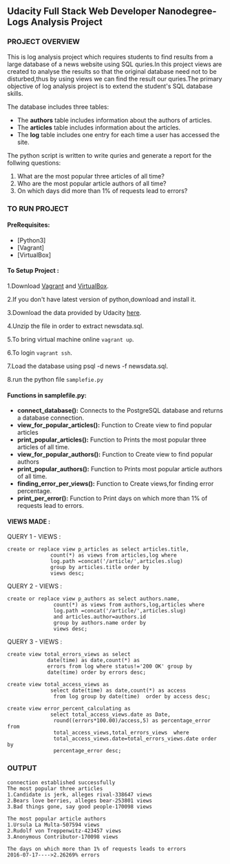 ## Udacity Full Stack Web Developer Nanodegree-Logs Analysis Project ##
### PROJECT OVERVIEW ###
This is log analysis project  which requires students to find results from a large database of a news website using SQL quries.In this project views are created to analyse the results so that the original database need not to be disturbed,thus by using views we can find the result our quries.The primary objective of log analysis project is to extend the student's SQL database skills.

The database includes three tables:
* The **authors** table includes information about the authors of articles.
* The **articles** table includes information about the articles.
* The **log** table includes one entry for each time a user has accessed the site.

The python script is written to write quries and generate a report for the follwing questions:
   1. What are the most popular three articles of all time?
   2. Who are the most popular article authors of all time?
   3. On which days did more than 1% of requests lead to errors?
### TO RUN PROJECT ###
#### PreRequisites: ####

   * [Python3]
   * [Vagrant]
   * [VirtualBox]
#### To Setup Project : ####
1.Download [Vagrant](https://www.vagrantup.com/) and [VirtualBox](https://www.virtualbox.org/wiki/Download_Old_Builds_5_1).

2.If you don't have latest version of python,download and install it.

3.Download the data provided by Udacity [here](https://d17h27t6h515a5.cloudfront.net/topher/2016/August/57b5f748_newsdata/newsdata.zip).

4.Unzip the file in order to extract newsdata.sql.

5.To bring virtual machine online `vagrant up`.

6.To login `vagrant ssh`.

7.Load the database using psql -d news -f newsdata.sql.

8.run the python file `samplefie.py`

#### Functions in samplefile.py: ####
* **connect_database():** Connects to the PostgreSQL database and returns a database connection.
* **view_for_popular_articles():** Function to Create view to find popular articles 
* **print_popular_articles():** Function to Prints the most popular three articles of all time.
* **view_for_popular_authors():** Function to Create view  to find popular authors 
* **print_popular_authors():** Function to Prints most popular article authors of all time.
* **finding_error_per_views():** Function to Create views,for finding error percentage.
* **print_per_error():** Function to Print days on which more than 1% of requests lead to errors.

#### VIEWS MADE : ####
QUERY 1 - VIEWS :
```
create or replace view p_articles as select articles.title,
              count(*) as views from articles,log where
              log.path =concat('/article/',articles.slug)
              group by articles.title order by
              views desc;
```
QUERY 2 - VIEWS :
```
create or replace view p_authors as select authors.name,
               count(*) as views from authors,log,articles where
               log.path =concat('/article/',articles.slug)
               and articles.author=authors.id
               group by authors.name order by
               views desc;
```
QUERY 3 - VIEWS :
```
create view total_errors_views as select
             date(time) as date,count(*) as
             errors from log where status!='200 OK' group by
             date(time) order by errors desc;

create view total_access_views as
              select date(time) as date,count(*) as access
               from log group by date(time)  order by access desc; 

create view error_percent_calculating as
              select total_access_views.date as Date,
               round((errors*100.00)/access,5) as percentage_error from
               total_access_views,total_errors_views  where
               total_access_views.date=total_errors_views.date order by
               percentage_error desc;
```
### OUTPUT ###
```
connection established successfully
The most popular three articles
1.Candidate is jerk, alleges rival-338647 views
2.Bears love berries, alleges bear-253801 views
3.Bad things gone, say good people-170098 views

The most popular article authors
1.Ursula La Multa-507594 views
2.Rudolf von Treppenwitz-423457 views
3.Anonymous Contributor-170098 views

The days on which more than 1% of requests leads to errors
2016-07-17---->2.26269% errors
```


